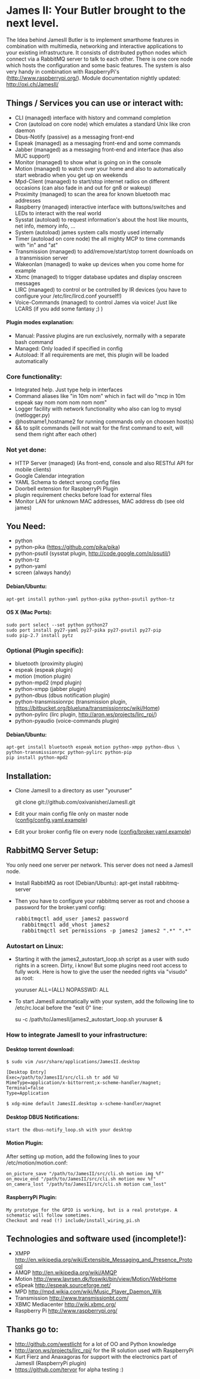 # James II: Your Butler brought to the next level.
The Idea behind JamesII Butler is to implement smarthome features in combination with multimedia, networking and interactive applications to your existing infrastructure. It consists of distributed python nodes which connect via a RabbitMQ server to talk to each other. There is one core node which hosts the configuration and some basic features.
The system is also very handy in combination with RaspberryPi's (http://www.raspberrypi.org/).
Module documentation nightly updated: http://oxi.ch/JamesII/

## Things / Services you can use or interact with:
* CLI (managed) interface with history and command completion
* Cron (autoload on core node) which emulates a standard Unix like cron daemon
* Dbus-Notify (passive) as a messaging front-end
* Espeak (managed) as a messaging front-end and some commands
* Jabber (managed) as a messaging front-end and interface (has also MUC support)
* Monitor (managed) to show what is going on in the console
* Motion (managed) to watch over your home and also to automatically start webradio when you get up on weekends
* Mpd-Client (managed) to start/stop internet radios on different occasions (can also fade in and out for gn8 or wakeup)
* Proximity (managed) to scan the area for known bluetooth mac addresses
* Raspberry (managed) interactive interface with buttons/switches and LEDs to interact with the real world
* Sysstat (autoload) to request information's about the host like mounts, net info, memory info, ...
* System (autoload) james system calls mostly used internally
* Timer (autoload on core node) the all mighty MCP to time commands with "in" and "at"
* Transmission (managed) to add/remove/start/stop torrent downloads on a transmission server
* Wakeonlan (managed) to wake up devices when you come home for example
* Xbmc (managed) to trigger database updates and display onscreen messages
* LIRC (managed) to control or be controlled by IR devices (you have to configure your /etc/lirc/lircd.conf yourself!)
* Voice-Commands (managed) to control James via voice! Just like LCARS (if you add some fantasy ;) )

#### Plugin modes explanation:
* Manual: Passive plugins are run exclusively, normally with a separate bash command
* Managed: Only loaded if specified in config
* Autoload: If all requirements are met, this plugin will be loaded automatically

### Core functionality:
* Integrated help. Just type help in interfaces
* Command aliases like "in 10m nom" which in fact will do "mcp in 10m espeak say nom nom nom nom nom"
* Logger facility with network functionality who also can log to mysql (netlogger.py)
* @hostname1,hostname2 for running commands only on choosen host(s)
* && to split commands (will not wait for the first command to exit, will send them right after each other)

### Not yet done:
* HTTP Server (managed) (As front-end, console and also RESTful API for mobile clients)
* Google Calendar integration
* YAML Schema to detect wrong config files
* Doorbell extension for RaspberryPi Plugin
* plugin requirement checks before load for external files
* Monitor LAN for unknown MAC addresses, MAC address db (see old james)

## You Need:
* python
* python-pika (https://github.com/pika/pika)
* python-psutil (sysstat plugin, http://code.google.com/p/psutil/)
* python-tz
* python-yaml
* screen (always handy)

#### Debian/Ubuntu:
	apt-get install python-yaml python-pika python-psutil python-tz

#### OS X (Mac Ports):
	sudo port select --set python python27
	sudo port install py27-yaml py27-pika py27-psutil py27-pip
	sudo pip-2.7 install pytz

### Optional (Plugin specific):
* bluetooth (proximity plugin)
* espeak (espeak plugin)
* motion (motion plugin)
* python-mpd2 (mpd plugin)
* python-xmpp (jabber plugin)
* python-dbus (dbus notification plugin)
* python-transmissionrpc (transmission plugin, https://bitbucket.org/blueluna/transmissionrpc/wiki/Home)
* python-pylirc (lirc plugin, http://aron.ws/projects/lirc_rpi/)
* python-pyaudio (voice-commands plugin)

#### Debian/Ubuntu:
	apt-get install bluetooth espeak motion python-xmpp python-dbus \
	python-transmissionrpc python-pylirc python-pip
	pip install python-mpd2

## Installation:
* Clone JamesII to a directory as user "youruser"

	git clone git://github.com/oxivanisher/JamesII.git

* Edit your main config file only on master node ([config/config.yaml.example](https://github.com/oxivanisher/JamesII/blob/master/config/config.yaml.example "Base Config Example"))
* Edit your broker config file on every node ([config/broker.yaml.example](https://github.com/oxivanisher/JamesII/blob/master/config/broker.yaml.example "Broker Example"))

## RabbitMQ Server Setup:
You only need one server per network. This server does not need a JamesII node.
* Install RabbitMQ as root (Debian/Ubuntu):
	apt-get install rabbitmq-server
* Then you have to configure your rabbitmq server as root and choose a password for the broker.yaml config:

	<pre>rabbitmqctl add_user james2 password
	rabbitmqctl add_vhost james2
	rabbitmqctl set_permissions -p james2 james2 ".*" ".*" ".*"</pre>

### Autostart on Linux:
* Starting it with the james2_autostart_loop.sh script as a user with sudo rights in a screen. Dirty, i know! But some plugins need root access to fully work. Here is how to give the user the needed rights via "visudo" as root:

	youruser ALL=(ALL) NOPASSWD: ALL
* To start JamesII automatically with your system, add the following line to /etc/rc.local before the "exit 0" line:

	su -c /path/to/JamesII/james2_autostart_loop.sh youruser &

### How to integrate JamesII to your infrastructure:
#### Desktop torrent download:
	$ sudo vim /usr/share/applications/JamesII.desktop

	[Desktop Entry]
	Exec=/path/to/JamesII/src/cli.sh tr add %U
	MimeType=application/x-bittorrent;x-scheme-handler/magnet;
	Terminal=false
	Type=Application

	$ xdg-mime default JamesII.desktop x-scheme-handler/magnet

#### Desktop DBUS Notifications:
	start the dbus-notify_loop.sh with your desktop

#### Motion Plugin:
After setting up motion, add the following lines to your /etc/motion/motion.conf:

	on_picture_save "/path/to/JamesII/src/cli.sh motion img %f"
	on_movie_end "/path/to/JamesII/src/cli.sh motion mov %f"
	on_camera_lost "/path/to/JamesII/src/cli.sh motion cam_lost"

#### RaspberryPi Plugin:

	My prototype for the GPIO is working, but is a real prototype. A schematic will follow sometimes.
	Checkout and read (!) include/install_wiring_pi.sh

## Technologies and software used (incomplete!):
* XMPP http://en.wikipedia.org/wiki/Extensible_Messaging_and_Presence_Protocol
* AMQP http://en.wikipedia.org/wiki/AMQP
* Motion http://www.lavrsen.dk/foswiki/bin/view/Motion/WebHome
* eSpeak http://espeak.sourceforge.net/
* MPD http://mpd.wikia.com/wiki/Music_Player_Daemon_Wik
* Transmission http://www.transmissionbt.com/
* XBMC Mediacenter http://wiki.xbmc.org/
* Raspberry Pi http://www.raspberrypi.org/

## Thanks go to:
* http://github.com/westlicht for a lot of OO and Python knowledge
* http://aron.ws/projects/lirc_rpi/ for the IR solution used with RaspberryPi
* Kurt Fierz and Anaxagoras for support with the electronics part of JamesII (RaspberryPi plugin)
* https://github.com/tervor for alpha testing :)